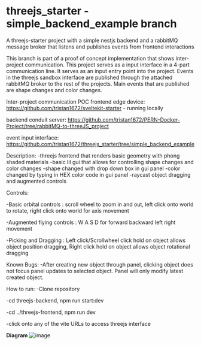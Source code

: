 # threejs_starter - simple_backend_example branch

A threejs-starter project with a simple nestjs backend and a rabbitMQ message broker that listens
and publishes events from frontend interactions

This branch is part of a proof of concept implementation that shows inter-project communication.
This project serves as a input interface in a 4-part communication line. It serves as an input entry
point into the project. Events in the threejs sandbox interface are published through the attached 
rabbitMQ broker to the rest of the projects. Main events that are published are shape changes and
color changes.

Inter-project communication POC
frontend edge device: https://github.com/tristan1672/sveltekit-starter - running locally

backend conduit server: https://github.com/tristan1672/PERN-Docker-Project/tree/rabbitMQ-to-threeJS_project

event input interface: https://github.com/tristan1672/threejs_starter/tree/simple_backend_example

Description:
-threejs frontend that renders basic geometry with phong shaded materials
-basic lil gui that allows for controlling shape changes and color changes
-shape changed with drop down box in gui panel
-color changed by typing in HEX color code in gui panel
-raycast object dragging and augmented controls

Controls:

-Basic orbital controls : scroll wheel to zoom in and out, left click onto world to rotate, right click onto world for axis movement

-Augmented flying controls : W A S D for forward backward left right movement

-Picking and Dragging : Left click/Scrollwheel click hold on object allows object position dragging, Right click hold on object allows object rotational dragging

Known Bugs:
-After creating new object through panel, clicking object does not focus panel updates to selected object. Panel will only modify latest created object.

How to run:
-Clone repository

-cd threejs-backend, npm run start:dev

-cd ../threejs-frontend, npm run dev

-click onto any of the vite URLs to access threejs interface


**Diagram**
![image](https://github.com/user-attachments/assets/92dcca36-bc85-4462-96f3-5989d3fb748b)
